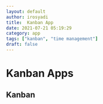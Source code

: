 ```yaml
---
layout: default
author: irosyadi
title:  Kanban App
date: 2021-07-21 05:19:29
category: app
tags: ["kanban", "time management"]
draft: false
---
```


# Kanban Apps

## Kanban
